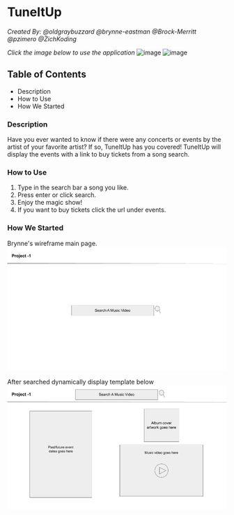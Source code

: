 # **TuneItUp**

_Created By: @oldgraybuzzard @brynne-eastman @Brock-Merritt @pzimero @ZichKoding_

_Click the image below to use the application_
![image](https://user-images.githubusercontent.com/61666382/136717500-dc029c5f-62d0-41b9-ae86-2ffff59067e6.png)
![image](https://user-images.githubusercontent.com/61666382/136718128-cca01915-edd3-406e-b270-2785f8575d4e.png)


## Table of Contents

- Description
- How to Use
- How We Started

### **Description**
Have you ever wanted to know if there were any concerts or events by the artist of your favorite artist? If so, TuneItUp has you covered! TuneItUp will display the events with a link to buy tickets from a song search.

### **How to Use**
1. Type in the search bar a song you like.
2. Press enter or click search.
3. Enjoy the magic show!
4. If you want to buy tickets click the url under events.

### **How We Started** 

Brynne's wireframe main page.
![main](./assets/images/main.jpg)

After searched dynamically display template below
![dynmaic](./assets/images/dynamic.jpg)


